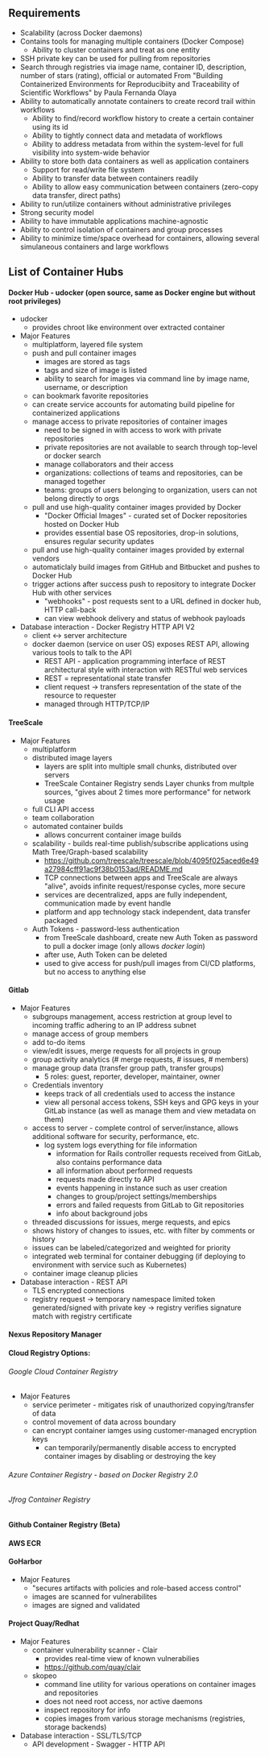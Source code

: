## Requirements
* Scalability (across Docker daemons)
* Contains tools for managing multiple containers (Docker Compose)
    * Ability to cluster containers and treat as one entity
* SSH private key can be used for pulling from repositories
* Search through registries via image name, container ID, description, number of stars (rating), official or automated
From "Building Containerized Environments for Reproducibiity and Traceability of Scientific Workflows" by Paula Fernanda Olaya
* Ability to automatically annotate containers to create record trail within workflows
    * Ability to find/record workflow history to create a certain container using its id
    * Ability to tightly connect data and metadata of workflows
    * Ability to address metadata from within the system-level for full visibility into system-wide behavior
* Ability to store both data containers as well as application containers
    * Support for read/write file system
    * Ability to transfer data between containers readily
    * Ability to allow easy communication between containers (zero-copy data transfer, direct paths)
* Ability to run/utilize containers without administrative privileges
* Strong security model
* Ability to have immutable applications machine-agnostic
* Ability to control isolation of containers and group processes
* Ability to minimize time/space overhead for containers, allowing several simulaneous containers and large workflows

## List of Container Hubs
#### Docker Hub - udocker (open source, same as Docker engine but without root privileges)
* udocker
    * provides chroot like environment over extracted container    
* Major Features
    * multiplatform, layered file system
    * push and pull container images
        * images are stored as tags
        * tags and size of image is listed
        * ability to search for images via command line by image name, username, or description
    * can bookmark favorite repositories
    * can create service accounts for automating build pipeline for containerized applications
    * manage access to private repositories of container images
        * need to be signed in with access to work with private repositories
        * private repositories are not available to search through top-level or docker search
        * manage collaborators and their access
        * organizations: collections of teams and repositories, can be managed together
        * teams: groups of users belonging to organization, users can not belong directly to orgs
    * pull and use high-quality container images provided by Docker
        * "Docker Official Images" - curated set of Docker repositories hosted on Docker Hub
        * provides essential base OS repositories, drop-in solutions, ensures regular security updates
    * pull and use high-quality container images provided by external vendors
    * automaticlaly build images from GitHub and Bitbucket and pushes to Docker Hub
    * trigger actions after success push to repository to integrate Docker Hub with other services
        * "webhooks" - post requests sent to a URL defined in docker hub, HTTP call-back
        * can view webhook delivery and status of webhook payloads
* Database interaction - Docker Registry HTTP API V2
    * client <-> server architecture
    * docker daemon (service on user OS) exposes REST API, allowing various tools to talk to the API
        * REST API - application programming interface of REST architectural style with interaction with RESTful web services
        * REST = representational state transfer
        * client request -> transfers representation of the state of the resource to requester
        * managed through HTTP/TCP/IP
#### TreeScale
* Major Features
    * multiplatform 
    * distributed image layers
        * layers are split into multiple small chunks, distributed over servers
        * TreeScale Container Registry sends Layer chunks from multple sources, "gives about 2 times more performance" for network usage
    * full CLI API access
    * team collaboration
    * automated container builds
        * allows concurrent container image builds 
    * scalability - builds real-time publish/subscribe applications using Math Tree/Graph-based scalability
        * https://github.com/treescale/treescale/blob/4095f025aced6e49a27984cff91ac9f38b0153ad/README.md
        * TCP connections between apps and TreeScale are always "alive", avoids infinite request/response cycles, more secure
        * services are decentralized, apps are fully independent, communication made by event handle
        * platform and app technology stack independent, data transfer packaged 
    * Auth Tokens - password-less authentication
        * from TreeScale dashboard, create new Auth Token as password to pull a docker image (only allows *docker login*)
        * after use, Auth Token can be deleted
        * used to give access for push/pull images from CI/CD platforms, but no access to anything else
#### Gitlab
* Major Features
    * subgroups management, access restriction at group level to incoming traffic adhering to an IP address subnet
    * manage access of group members
    * add to-do items
    * view/edit issues, merge requests for all projects in group
    * group activity analytics (# merge requests, # issues, # members)
    * manage group data (transfer group path, transfer groups) 
        * 5 roles: guest, reporter, developer, maintainer, owner
    * Credentials inventory
         * keeps track of all credentials used to access the instance
         * view all personal access tokens, SSH keys and GPG keys in your GitLab instance (as well as manage them and view metadata on them) 
    * access to server - complete control of server/instance, allows additional software for security, performance, etc.
        * log system logs everything for file information
            * information for Rails controller requests received from GitLab, also contains performance data
            * all information about performed requests
            * requests made directly to API
            * events happening in instance such as user creation
            * changes to group/project settings/memberships
            * errors and failed requests from GitLab to Git repositories
            * info about background jobs
    * threaded discussions for issues, merge requests, and epics
    * shows history of changes to issues, etc. with filter by comments or history
    * issues can be labeled/categorized and weighted for priority
    * integrated web terminal for container debugging (if deploying to environment with service such as Kubernetes)
    * container image cleanup plicies
* Database interaction - REST API
    * TLS encrypted connections
    * registry request -> temporary namespace limited token generated/signed with private key -> registry verifies signature match with registry certificate 
#### Nexus Repository Manager
#### Cloud Registry Options:
 ###### Google Cloud Container Registry
 * Major Features
     * service perimeter - mitigates risk of unauthorized copying/transfer of data
     * control movement of data across boundary 
     * can encrypt container iamges using customer-managed encryption keys
         * can temporarily/permanently disable access to encrypted container images by disabling or destroying the key 
 ###### Azure Container Registry - based on Docker Registry 2.0
###### Jfrog Container Registry
#### Github Container Registry (Beta)
#### AWS ECR
#### GoHarbor
* Major Features
    * "secures artifacts with policies and role-based access control"
    * images are scanned for vulnerabilites
    * images are signed and validated
#### Project Quay/Redhat
* Major Features
    * container vulnerability scanner - Clair
         * provides real-time view of known vulnerabilies
         * https://github.com/quay/clair
    * skopeo
         * command line utility for various operations on container images and repositories
         * does not need root access, nor active daemons  
         * inspect repository for info
         * copies images from various storage mechanisms (registries, storage backends)
* Database interaction - SSL/TLS/TCP
    * API development - Swagger - HTTP API
